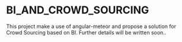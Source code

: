 # BI_AND_CROWD_SOURCING

This project make a use of angular-meteor and propose a solution for Crowd Sourcing based on BI.
Further details will be written soon..
